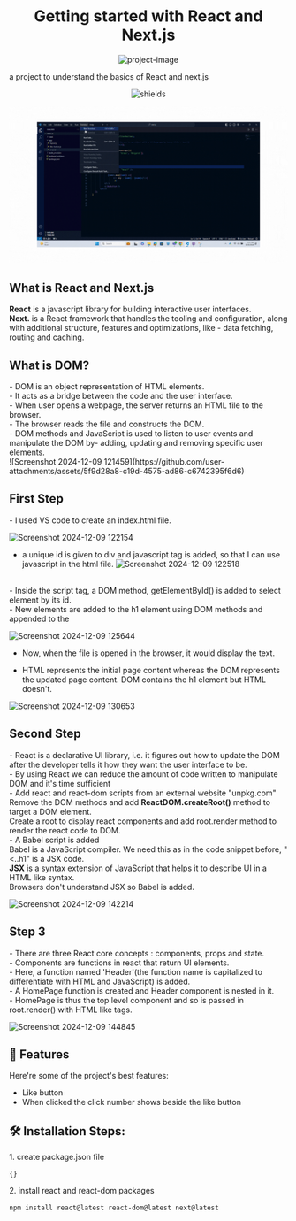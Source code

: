 <h1 align="center" id="title">Getting started with React and Next.js</h1>

<p align="center"><img src="https://socialify.git.ci/nushra88/stepOne/image?description=1&amp;descriptionEditable=Just%20the%20first%20step%20to%20my%20FullStack%20journey&amp;font=KoHo&amp;language=1&amp;logo=https%3A%2F%2Fcdn-icons-png.flaticon.com%2F512%2F6168%2F6168334.png&amp;name=1&amp;owner=1&amp;pattern=Solid&amp;theme=Dark" alt="project-image"></p>

<p id="description">a project to understand the basics of React and next.js</p>

<p align="center"><img src="https://img.shields.io/badge/npm-10.9-purple" alt="shields"></p>

![](https://github.com/nushra88/stepOne/blob/main/Untitled%20design.gif)

  
<h2>What is React and Next.js</h2>

<b>React</b> is a javascript library for building interactive user interfaces.<br>
<b>Next.</b> is a React framework that handles the tooling and configuration, along with additional structure, features and optimizations, like - data fetching, routing and caching.

<h2>What is DOM?</h2>
- DOM is an object representation of HTML elements.<br>
- It acts as a bridge between the code and the user interface.<br>
- When user opens a webpage, the server returns an HTML file to the browser.<br>
- The browser reads the file and constructs the DOM.<br>
- DOM methods and JavaScript is used to listen to user events and manipulate the DOM by- adding, updating and removing specific user elements.<br>
![Screenshot 2024-12-09 121459](https://github.com/user-attachments/assets/5f9d28a8-c19d-4575-ad86-c6742395f6d6)

<h2>First Step</h2>
- I used VS code to create an index.html file.<br>

![Screenshot 2024-12-09 122154](https://github.com/user-attachments/assets/d053836a-dc26-4fd5-9773-8798a6ad7031)
<br>
- a unique id is given to div and javascript tag is added, so that I can use javascript in the html file.
  ![Screenshot 2024-12-09 122518](https://github.com/user-attachments/assets/02084763-4b7b-4ddf-a83d-29d08034be9e)
<br>
- Inside the script tag, a DOM method, getElementById() is added to select <div> element by its id.<br>
- New elements are added to the h1 element using DOM methods and appended to the <div>
  
![Screenshot 2024-12-09 125644](https://github.com/user-attachments/assets/aafdd2b2-a4e0-4515-8b8a-a5b22821b8ce)<br>
- Now, when the file is opened in the browser, it would display the text.<br>

- HTML represents the initial page content whereas the DOM represents the updated page content. DOM contains the h1 element but HTML doesn't.<br>
  
![Screenshot 2024-12-09 130653](https://github.com/user-attachments/assets/37105711-a451-4444-b954-b52c519e31ff) 

<h2>Second Step</h2>
- React is a declarative UI library, i.e. it figures out how to update the DOM after the developer tells it how they want the user interface to be.<br>
- By using React we can reduce the amount of code written to manipulate DOM and it's time sufficient<br>
- Add react and react-dom scripts from an external website "unpkg.com" <br>
  Remove the DOM methods and add <b>ReactDOM.createRoot()</b> method to target a DOM element.<br>
  Create a root to display react components and add root.render method to render the react code to DOM.<br>
- A Babel script is added<br>
  Babel is a JavaScript compiler. We need this as in the code snippet before, "<..h1" is a JSX code.<br>
  <b>JSX</b> is a syntax extension of JavaScript that helps it to describe UI in a HTML like syntax.<br>
  Browsers don't understand JSX so Babel is added.<br>
  
![Screenshot 2024-12-09 142214](https://github.com/user-attachments/assets/9ce66b3a-36d3-42f3-b90a-5c2cd95d0f34)

<h2>Step 3</h2>
- There are three React core concepts : components, props and state.<br>
- Components are functions in react that return UI elements.<br>
- Here,  a function named 'Header'(the function name is capitalized to differentiate with HTML and JavaScript) is added.<br>
- A HomePage function is created and Header component is nested in it.<br>
- HomePage is thus the top level component and so is passed in root.render() with HTML like tags.<br>

![Screenshot 2024-12-09 144845](https://github.com/user-attachments/assets/f83ed5ab-16db-49e2-98fd-99eb1acc0729)

<h2>🧐 Features</h2>

Here're some of the project's best features:

*   Like button
*   When clicked the click number shows beside the like button

<h2>🛠️ Installation Steps:</h2>

<p>1. create package.json file</p>

```
{}
```

<p>2. install react and react-dom packages</p>

```
npm install react@latest react-dom@latest next@latest
```
